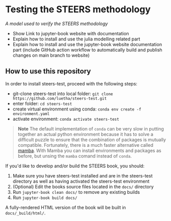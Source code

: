 # Testing the STEERS methodology
*A model used to verify the STEERS methodology*

- Show Link to jupyter-book website with documentation
- Explain how to install and use the julia modelling related part
- Explain how to install and use the jupyter-book website documentation part (include GitHub action workflow to automatically build and publish changes on main branch to website)

## How to use this repository

In order to install steers-test, proceed with the following steps:

- git-clone steers-test into local folder: `git clone https://github.com/luetha/steers-test.git`
- enter folder: `cd steers-test`
- create virtual environment using conda: `conda env create -f environment.yaml`
- activate environment: `conda activate steers-test`

>**Note**
>The default implementation of `conda` can be very slow in putting together an actual python environment because it has to solve a difficult puzzle to ensure that the combination of packages is mutually compatible. Fortunately, there is a much faster alternative called [mamba](https://mamba.readthedocs.io/en/latest/index.html). With Mamba you can install environments and packages as before, but unsing the `mamba` comand instead of `conda`. 

If you'd like to develop and/or build the STEERS book, you should:

1. Make sure you have steers-test installed and are in the steers-test directory as well as having activated the steers-test environment
3. (Optional) Edit the books source files located in the `docs/` directory
4. Run `jupyter-book clean docs/` to remove any existing builds
5. Run `jupyter-book build docs/`

A fully-rendered HTML version of the book will be built in `docs/_build/html/`.